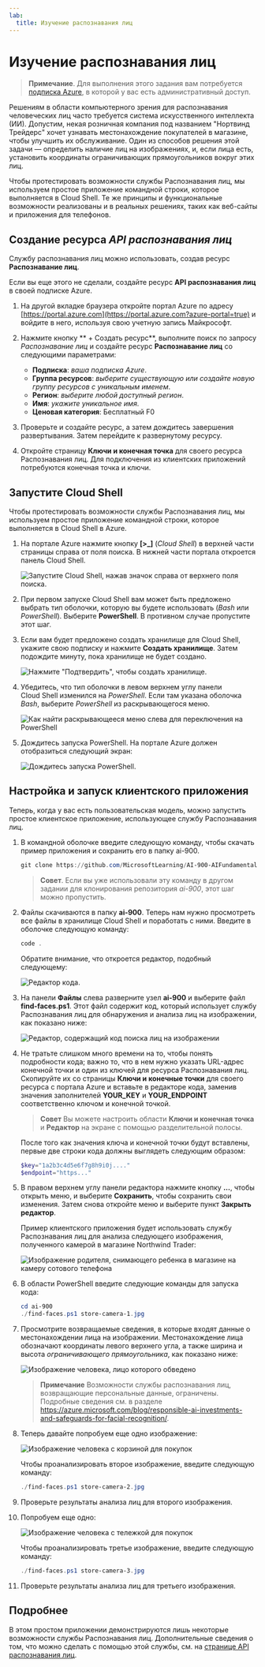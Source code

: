 ```yaml
---
lab:
  title: Изучение распознавания лиц
---
```


# Изучение распознавания лиц

> **Примечание**. Для выполнения этого задания вам потребуется [подписка Azure](https://azure.microsoft.com/free?azure-portal=true), в которой у вас есть административный доступ.

Решениям в области компьютерного зрения для распознавания человеческих лиц часто требуется система искусственного интеллекта (ИИ). Допустим, некая розничная компания под названием "Нортвинд Трейдерс" хочет узнавать местонахождение покупателей в магазине, чтобы улучшить их обслуживание. Один из способов решения этой задачи — определить наличие лиц на изображениях, и, если лица есть, установить координаты ограничивающих прямоугольников вокруг этих лиц.

Чтобы протестировать возможности службы Распознавания лиц, мы используем простое приложение командной строки, которое выполняется в Cloud Shell. Те же принципы и функциональные возможности реализованы и в реальных решениях, таких как веб-сайты и приложения для телефонов.

## Создание ресурса *API распознавания лиц*

Службу распознавания лиц можно использовать, создав ресурс **Распознавание лиц**.

Если вы еще этого не сделали, создайте ресурс **API распознавания лиц** в своей подписке Azure.

1. На другой вкладке браузера откройте портал Azure по адресу [https://portal.azure.com](https://portal.azure.com?azure-portal=true) и войдите в него, используя свою учетную запись Майкрософт.

1. Нажмите кнопку ** + Создать ресурс**, выполните поиск по запросу *Распознавание лиц* и создайте ресурс **Распознавание лиц** со следующими параметрами:
    - **Подписка**: *ваша подписка Azure*.
    - **Группа ресурсов**: *выберите существующую или создайте новую группу ресурсов с уникальным именем*.
    - **Регион**: *выберите любой доступный регион*.
    - **Имя**: *укажите уникальное имя*.
    - **Ценовая категория**: Бесплатный F0

1. Проверьте и создайте ресурс, а затем дождитесь завершения развертывания. Затем перейдите к развернутому ресурсу.

1. Откройте страницу **Ключи и конечная точка** для своего ресурса Распознавания лиц. Для подключения из клиентских приложений потребуются конечная точка и ключи.

## Запустите Cloud Shell

Чтобы протестировать возможности службы Распознавания лиц, мы используем простое приложение командной строки, которое выполняется в Cloud Shell в Azure. 

1. На портале Azure нажмите кнопку **[>_]** (*Cloud Shell*) в верхней части страницы справа от поля поиска. В нижней части портала откроется панель Cloud Shell. 

    ![Запустите Cloud Shell, нажав значок справа от верхнего поля поиска.](media/create-face-solutions/powershell-portal-guide-1.png)

1. При первом запуске Cloud Shell вам может быть предложено выбрать тип оболочки, которую вы будете использовать (*Bash* или *PowerShell*). Выберите **PowerShell**. В противном случае пропустите этот шаг.  

1. Если вам будет предложено создать хранилище для Cloud Shell, укажите свою подписку и нажмите **Создать хранилище**. Затем подождите минуту, пока хранилище не будет создано.

    ![Нажмите "Подтвердить", чтобы создать хранилище.](media/create-face-solutions/powershell-portal-guide-2.png)       

1. Убедитесь, что тип оболочки в левом верхнем углу панели Cloud Shell изменился на *PowerShell*. Если там указана оболочка *Bash*, выберите *PowerShell* из раскрывающегося меню.

    ![Как найти раскрывающееся меню слева для переключения на PowerShell](media/create-face-solutions/powershell-portal-guide-3.png) 

1. Дождитесь запуска PowerShell. На портале Azure должен отобразиться следующий экран:  

    ![Дождитесь запуска PowerShell.](media/create-face-solutions/powershell-prompt.png)

## Настройка и запуск клиентского приложения

Теперь, когда у вас есть пользовательская модель, можно запустить простое клиентское приложение, использующее службу Распознавания лиц.

1. В командной оболочке введите следующую команду, чтобы скачать пример приложения и сохранить его в папку ai-900.

    ```PowerShell
    git clone https://github.com/MicrosoftLearning/AI-900-AIFundamentals ai-900
    ```

    > **Совет**. Если вы уже использовали эту команду в другом задании для клонирования репозитория *ai-900*, этот шаг можно пропустить.

1. Файлы скачиваются в папку **ai-900**. Теперь нам нужно просмотреть все файлы в хранилище Cloud Shell и поработать с ними. Введите в оболочке следующую команду:

     ```PowerShell
    code .
    ```

    Обратите внимание, что откроется редактор, подобный следующему: 

    ![Редактор кода.](media/create-face-solutions/powershell-portal-guide-4.png) 

1. На панели **Файлы** слева разверните узел **ai-900** и выберите файл **find-faces.ps1**. Этот файл содержит код, который использует службу Распознавания лиц для обнаружения и анализа лиц на изображении, как показано ниже:

    ![Редактор, содержащий код поиска лиц на изображении](media/create-face-solutions/find-faces-code.png)

1. Не тратьте слишком много времени на то, чтобы понять подробности кода; важно то, что в нем нужно указать URL-адрес конечной точки и один из ключей для ресурса Распознавания лиц. Скопируйте их со страницы **Ключи и конечные точки** для своего ресурса с портала Azure и вставьте в редакторе кода, заменив значения заполнителей **YOUR_KEY** и **YOUR_ENDPOINT** соответственно ключом и конечной точкой.

    > **Совет** Вы можете настроить области **Ключи и конечная точка** и **Редактор** на экране с помощью разделительной полосы.

    После того как значения ключа и конечной точки будут вставлены, первые две строки кода должны выглядеть следующим образом:

    ```PowerShell
    $key="1a2b3c4d5e6f7g8h9i0j...."    
    $endpoint="https..."
    ```

1. В правом верхнем углу панели редактора нажмите кнопку **...**, чтобы открыть меню, и выберите **Сохранить**, чтобы сохранить свои изменения. Затем снова откройте меню и выберите пункт **Закрыть редактор**.

    Пример клиентского приложения будет использовать службу Распознавания лиц для анализа следующего изображения, полученного камерой в магазине Northwind Trader:

    ![Изображение родителя, снимающего ребенка в магазине на камеру сотового телефона](media/create-face-solutions/store-camera-1.jpg)

1. В области PowerShell введите следующие команды для запуска кода:

    ```PowerShell
    cd ai-900
    ./find-faces.ps1 store-camera-1.jpg
    ```

1. Просмотрите возвращаемые сведения, в которые входят данные о местонахождении лица на изображении. Местонахождение лица обозначают координаты левого верхнего угла, а также ширина и высота *ограничивающего прямоугольника*, как показано ниже:

    ![Изображение человека, лицо которого обведено](media/create-face-solutions/store-camera-1-face.jpg)

    >**Примечание** Возможности службы распознавания лиц, возвращающие персональные данные, ограничены. Подробные сведения см. в разделе https://azure.microsoft.com/blog/responsible-ai-investments-and-safeguards-for-facial-recognition/.

1. Теперь давайте попробуем еще одно изображение:

    ![Изображение человека с корзиной для покупок](media/create-face-solutions/store-camera-2.jpg)

    Чтобы проанализировать второе изображение, введите следующую команду:

    ```PowerShell
    ./find-faces.ps1 store-camera-2.jpg
    ```

1. Проверьте результаты анализа лиц для второго изображения.

1. Попробуем еще одно:

    ![Изображение человека с тележкой для покупок](media/create-face-solutions/store-camera-3.jpg)

    Чтобы проанализировать третье изображение, введите следующую команду:

    ```PowerShell
    ./find-faces.ps1 store-camera-3.jpg
    ```

1. Проверьте результаты анализа лиц для третьего изображения.

## Подробнее

В этом простом приложении демонстрируются лишь некоторые возможности службы Распознавания лиц. Дополнительные сведения о том, что можно сделать с помощью этой службы, см. на [странице API распознавания лиц](https://azure.microsoft.com/en-us/products/cognitive-services/vision-services).
